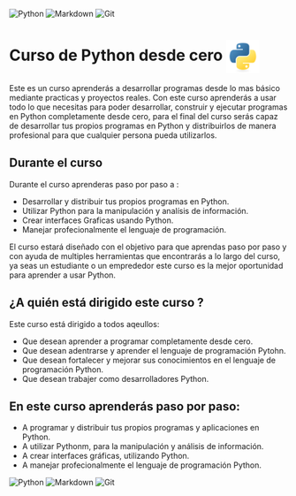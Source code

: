 ![Python](https://img.shields.io/badge/Python-%233776AB.svg?style=flat-square&logo=python&logoColor=white) 
![Markdown](https://img.shields.io/badge/Markdown-%23000000.svg?style=flat-square&logo=markdown&logoColor=white)
![Git](https://img.shields.io/badge/Git-%23F05033.svg?style=flat-square&logo=git&logoColor=white) 


# Curso de Python desde cero <img align="center" src="https://github.com/devicons/devicon/blob/master/icons/python/python-original.svg" alt="Python" width="60" height="60"/>


Este es un curso aprenderás a desarrollar programas desde lo mas básico mediante practicas y proyectos reales. Con este curso aprenderás a usar todo lo que necesitas para poder desarrollar, construir  y ejecutar programas en Python completamente desde cero, para el final del curso serás capaz de desarrollar tus propios programas en Python y distribuirlos de manera profesional para que cualquier persona pueda utilizarlos.

## Durante el curso

Durante el curso aprenderas paso por paso a :

- Desarrollar y distribuir tus propios programas en Python.
- Utilizar Python para la manipulación y analísis de información.
- Crear interfaces Graficas usando Python.
- Manejar profecionalmente el lenguaje de programación.

El curso estará diseñado con el objetivo para que aprendas paso por paso y con ayuda de multiples herramientas que encontrarás a lo largo del curso, ya seas un estudiante o un emprededor este curso es la mejor oportunidad para aprender a usar Python.

## ¿A quién está dirigido este curso ?

Este curso está dirigido a todos aqeullos:

  - Que desean aprender a programar completamente desde cero.
  - Que desean adentrarse y aprender el lenguaje de programación Pytohn.
  - Que desean fortalecer y mejorar sus conocimientos en el lenguaje de programación Python.
  - Que desean trabajer como desarrolladores Python.

## En este curso aprenderás paso por paso:
  - A programar y distribuir tus propios programas y aplicaciones en Python.
  - A utilizar Pythonm, para la manipulación y análisis de información.
  - A crear interfaces gráficas, utilizando Python.
  - A manejar profecionalmente el lenguaje de programación Python.

![Python](https://img.shields.io/badge/Python-%233776AB.svg?style=flat-square&logo=python&logoColor=white) 
![Markdown](https://img.shields.io/badge/Markdown-%23000000.svg?style=flat-square&logo=markdown&logoColor=white)
![Git](https://img.shields.io/badge/Git-%23F05033.svg?style=flat-square&logo=git&logoColor=white) 

